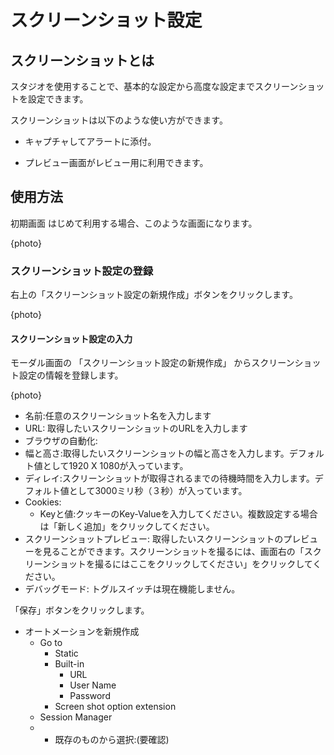 # スクリーンショット設定

## スクリーンショットとは
スタジオを使用することで、基本的な設定から高度な設定までスクリーンショットを設定できます。

スクリーンショットは以下のような使い方ができます。
- キャプチャしてアラートに添付。
<!-- - event log/insightsで閲覧して詳しい分析をする。 -->
- プレビュー画面がレビュー用に利用できます。

## 使用方法

初期画面
はじめて利用する場合、このような画面になります。

{photo}

### スクリーンショット設定の登録
右上の「スクリーンショット設定の新規作成」ボタンをクリックします。

{photo}

#### スクリーンショット設定の入力
モーダル画面の 「スクリーンショット設定の新規作成」 からスクリーンショット設定の情報を登録します。

{photo}

- 名前:任意のスクリーンショット名を入力します
- URL: 取得したいスクリーンショットのURLを入力します
- ブラウザの自動化:
- 幅と高さ:取得したいスクリーンショットの幅と高さを入力します。デフォルト値として1920 X 1080が入っています。
- ディレイ:スクリーンショットが取得されるまでの待機時間を入力します。デフォルト値として3000ミリ秒（３秒）が入っています。
- Cookies:
  - Keyと値:クッキーのKey-Valueを入力してください。複数設定する場合は「新しく追加」をクリックしてください。
- スクリーンショットプレビュー: 取得したいスクリーンショットのプレビューを見ることができます。スクリーンショットを撮るには、画面右の「スクリーンショットを撮るにはここをクリックしてください」をクリックしてください。
- デバッグモード: トグルスイッチは現在機能しません。

「保存」ボタンをクリックします。

  - オートメーションを新規作成
      - Go to 
        - Static
        - Built-in
          - URL
          - User Name
          - Password
        - Screen shot option extension
      - Session Manager
      -   - 既存のものから選択:(要確認)